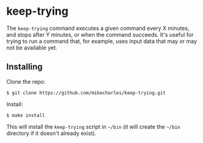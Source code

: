 keep-trying
===========

The `keep-trying` command executes a given command every X minutes, and stops after Y minutes, or when the command succeeds. It's useful for trying to run a command that, for example, uses input data that may or may not be available yet.

Installing
----------

Clone the repo:

    $ git clone https://github.com/mikecharles/keep-trying.git

Install:

    $ make install

This will install the `keep-trying` script in `~/bin` (it will create the `~/bin` directory if it doesn't already exist).
